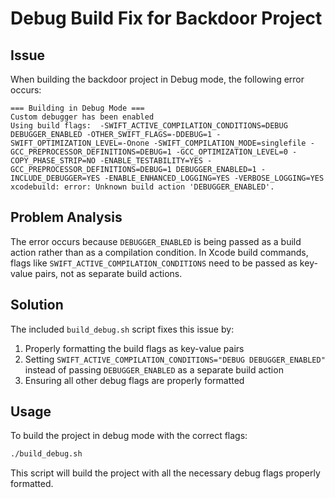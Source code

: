 # Debug Build Fix for Backdoor Project

## Issue

When building the backdoor project in Debug mode, the following error occurs:

```
=== Building in Debug Mode ===
Custom debugger has been enabled
Using build flags:  -SWIFT_ACTIVE_COMPILATION_CONDITIONS=DEBUG DEBUGGER_ENABLED -OTHER_SWIFT_FLAGS=-DDEBUG=1 -SWIFT_OPTIMIZATION_LEVEL=-Onone -SWIFT_COMPILATION_MODE=singlefile -GCC_PREPROCESSOR_DEFINITIONS=DEBUG=1 -GCC_OPTIMIZATION_LEVEL=0 -COPY_PHASE_STRIP=NO -ENABLE_TESTABILITY=YES -GCC_PREPROCESSOR_DEFINITIONS=DEBUG=1 DEBUGGER_ENABLED=1 -INCLUDE_DEBUGGER=YES -ENABLE_ENHANCED_LOGGING=YES -VERBOSE_LOGGING=YES
xcodebuild: error: Unknown build action 'DEBUGGER_ENABLED'.
```

## Problem Analysis

The error occurs because `DEBUGGER_ENABLED` is being passed as a build action rather than as a compilation condition. In Xcode build commands, flags like `SWIFT_ACTIVE_COMPILATION_CONDITIONS` need to be passed as key-value pairs, not as separate build actions.

## Solution

The included `build_debug.sh` script fixes this issue by:

1. Properly formatting the build flags as key-value pairs
2. Setting `SWIFT_ACTIVE_COMPILATION_CONDITIONS="DEBUG DEBUGGER_ENABLED"` instead of passing `DEBUGGER_ENABLED` as a separate build action
3. Ensuring all other debug flags are properly formatted

## Usage

To build the project in debug mode with the correct flags:

```bash
./build_debug.sh
```

This script will build the project with all the necessary debug flags properly formatted.
